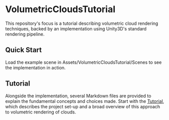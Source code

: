 # VolumetricCloudsTutorial
This repository's focus is a tutorial describing volumetric cloud rendering
techniques, backed by an implementation
using Unity3D's standard rendering pipeline.

## Quick Start
Load the example scene in Assets/VolumetricCloudsTutorial/Scenes
to see the implementation in action.

## Tutorial
Alongside the implementation, several Markdown files are provided to explain
the fundamental concepts and choices made.
Start with the [Tutorial](Assets/VolumetricCloudsTutorial/Tutorial.md),
which describes the project set-up and a broad overview of
this approach to volumetric rendering of clouds.
